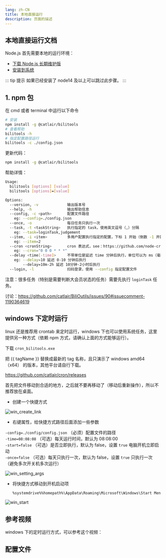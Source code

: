 ```yaml
---
lang: zh-CN
title: 本地直接运行
description: 页面的描述
---
```


## 本地直接运行文档

Node.js 首先需要本地的运行环境：

- [下载 Node.js 长期维护版](https://nodejs.org/zh-cn/)
- [安装到系统](https://www.runoob.com/nodejs/nodejs-install-setup.html)

::: tip 提示
如果已经安装了 node14 及以上可以跳过此步骤。
:::

## 1. npm 包 <Badge type="tip" text="推荐" vertical="top" /> <TestedVersion type="npm" />

在 cmd 或者 terminal 中运行以下命令

```bash
# 安装
npm install -g @catlair/bilitools
# 查看帮助
bilitools -h
# 指定配置路径运行
bilitools -c ./config.json
```

更新代码：

```bash
npm install -g @catlair/bilitools
```

帮助详情：

```bash
Usage:
  bilitools [options] [value]
  bilitools [options]=[value]

Options:
  --version, -v             输出版本号
  --help, -h                输出帮助信息
  --config, -c <path>       配置文件路径
    eg: --config=./config.json
  --once, -o                每日任务只执行一次
  --task, -t <taskString>   执行指定的 task，使用英文逗号（,）分隔
    eg: --task=loginTask,judgement
  --item, -i <item>         多用户配置执行指定的配置，下标 1 开始（倒数 -1 开始），使用英文逗号（,）分隔
    eg: --item=2
  --cron <cronString>       cron 表达式，see：https://github.com/node-cron/node-cron#allowed-fields
    eg: --cron="0 0 0 * * *"
  --delay <time[-time]>     不带单位是延迟 time 分钟后执行，单位可以为 ms（毫秒）、s（秒）、m（分）、h（小时）
    eg: --delay=10 延迟 0-10 分钟后执行
        --delay=10m-2h 延迟 10分钟-2小时后执行
  --login, -l               扫码登录，使用 --config 指定配置文件
```

注意：很多任务（特别是需要判断大会员状态的任务）需要先执行 `loginTask` 任务。

讨论：<https://github.com/catlair/BiliOutils/issues/90#issuecomment-1190364619>

## windows 下定时运行

linux 还是推荐用 crontab 来定时运行，windows 下也可以使用系统任务，这里提供另一种方式（依赖 npm 方式，请确认上面的方式能够运行）。

下载 `cron_bilitools.exe`

<MyLink :href="downloadUrl"></MyLink>

把 {{ tagName }} 替换成最新的 tag 名称，且只演示了 windows amd64（x64） 的版本，其他平台请自行下载。

<https://github.com/catlair/cron/releases>

首先把文件移动到合适的地方，之后就不要再移动了（移动后重新操作），所以不推荐放在桌面。

- 创建一个快捷方式

![win_create_link](@imgs/win_create_link.png)

- 右键属性，给快捷方式路径后面添加一些参数

`-config=./config/config.json` （必须）配置文件的路径  
`-time=08:08:08` （可选）每天运行时间，默认为 08:08:00  
`-start=false` （可选）是否立即执行，默认为 false，设置 `true` 电脑开机立即启动  
`-once=false` （可选）每天只执行一次，默认为 false，设置 `true` 只执行一次（避免多次开关机多次运行）

![win_setting_args](@imgs/win_setting_args.png)

- 将快捷方式移动到开机启动项
  ```bash
  %systemdrive%%homepath%\AppData\Roaming\Microsoft\Windows\Start Menu\Programs\Startup
  ```

![win_start](@imgs/win_start.png)

## 参考视频

windows 下的定时运行方式，可以参考这个视频：

<BilibiliVideo bv="BV1Na411W7nk"/>

<script setup>
const ghproxy = __GLOBAL_GHPROXY__
const tagName = 'v0.0.2'
const downloadUrl = `https://${ghproxy}/https://github.com/catlair/cron/releases/download/${tagName}/cron_windows_amd64.tar.gz`
</script>

## 配置文件

<ConfigPath />
